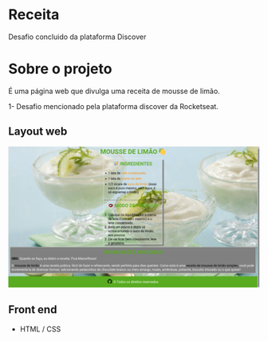 # Receita
Desafio concluido da plataforma Discover


# Sobre o projeto

É uma página web que divulga uma receita de mousse de limão.

1- Desafio mencionado pela plataforma discover da Rocketseat.


## Layout web
![Web 1](https://github.com/bryancury3r/Receita/blob/main/images/Screenshot%20from%202021-11-08%2019-08-53.png)


## Front end
- HTML / CSS
